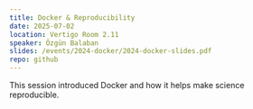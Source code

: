 ```yaml
---
title: Docker & Reproducibility
date: 2025-07-02
location: Vertigo Room 2.11
speaker: Özgün Balaban
slides: /events/2024-docker/2024-docker-slides.pdf
repo: github
---
```


This session introduced Docker and how it helps make science reproducible.